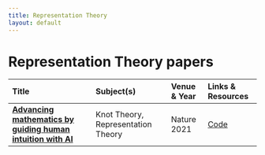 ```yaml
---
title: Representation Theory
layout: default
---
```


# Representation Theory papers

| Title | Subject(s) | Venue & Year | Links & Resources |
| :--- | :--- | :--- | :--- |
| **[Advancing mathematics by guiding human intuition with AI](https://www.nature.com/articles/s41586-021-04086-x)** | Knot Theory, Representation Theory | Nature 2021 | [Code](https://github.com/google-deepmind/mathematics_conjectures) |
